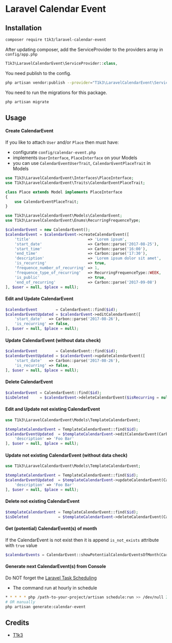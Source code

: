 # Laravel Calendar Event

## Installation
```bash
composer require t1k3/laravel-calendar-event
```

After updating composer, add the ServiceProvider to the providers array in `config/app.php`
```php
T1k3\LaravelCalendarEvent\ServiceProvider::class,
```

You need publish to the config.
```bash
php artisan vendor:publish --provider="T1k3\LaravelCalendarEvent\ServiceProvider"
```

You need to run the migrations for this package.
```bash
php artisan migrate
```

## Usage

#### Create CalendarEvent
If you like to attach `User` and/or `Place` then must have:
* configurate `config/calendar-event.php` 
* implements `UserInterface`, `PlaceInterface` on your Models
* you can use `CalendarEventUserTrait`, `CalendarEventPlaceTrait` in Models

```php
use T1k3\LaravelCalendarEvent\Interfaces\PlaceInterface;
use T1k3\LaravelCalendarEvent\Traits\CalendarEventPlaceTrait;

class Place extends Model implements PlaceInterface
{
    use CalendarEventPlaceTrait;
}
```

```php
use T1k3\LaravelCalendarEvent\Models\CalendarEvent;
use T1k3\LaravelCalendarEvent\Enums\RecurringFrequenceType;

$calendarEvent = new CalendarEvent();
$calendarEvent = $calendarEvent->createCalendarEvent([
    'title'                         => 'Lorem ipsum',
    'start_date'                    => Carbon::parse('2017-08-25'),
    'start_time'                    => Carbon::parse('16:00'),
    'end_time'                      => Carbon::parse('17:30'),
    'description'                   => 'Lorem ipsum dolor sit amet',
    'is_recurring'                  => true,
    'frequence_number_of_recurring' => 1,
    'frequence_type_of_recurring'   => RecurringFrequenceType::WEEK,
    'is_public'                     => true,
    'end_of_recurring'              => Carbon::parse('2017-09-08')
], $user = null, $place = null);
```

#### Edit and Update CalendarEvent
```php
$calendarEvent        = CalendarEvent::find($id);
$calendarEventUpdated = $calendarEvent->editCalendarEvent([
    'start_date'   => Carbon::parse('2017-08-26'),
    'is_recurring' => false,
], $user = null, $place = null);
```

#### Update CalendarEvent (without data check)
```php
$calendarEvent        = CalendarEvent::find($id);
$calendarEventUpdated = $calendarEvent->updateCalendarEvent([
    'start_date'   => Carbon::parse('2017-08-26'),
    'is_recurring' => false,
], $user = null, $place = null);
```

#### Delete CalendarEvent
```php
$calendarEvent = CalendarEvent::find($id);
$isDeleted     = $calendarEvent->deleteCalendarEvent($isRecurring = null);
```

#### Edit and Update not existing CalendarEvent
```php
use T1k3\LaravelCalendarEvent\Models\TemplateCalendarEvent;

$templateCalendarEvent = TemplateCalendarEvent::find($id);
$calendarEventUpdated  = $templateCalendarEvent->editCalendarEvent(Carbon::parse('2017-08-30'), [
    'description' => 'Foo Bar'
], $user = null, $place = null);
```

#### Update not existing CalendarEvent (without data check)
```php
use T1k3\LaravelCalendarEvent\Models\TemplateCalendarEvent;

$templateCalendarEvent = TemplateCalendarEvent::find($id);
$calendarEventUpdated  = $templateCalendarEvent->updateCalendarEvent(Carbon::parse('2017-08-30'), [
    'description' => 'Foo Bar'
], $user = null, $place = null);
```

#### Delete not existing CalendarEvent
```php
$templateCalendarEvent = TemplateCalendarEvent::find($id);
$isDeleted             = $templateCalendarEvent->deleteCalendarEvent(Carbon::parse('2017-08-30'), $isRecurring = null);
```

#### Get (potential) CalendarEvent(s) of month
If the CalendarEvent is not exist then it is append `is_not_exists` attribute with `true` value
```php
$calendarEvents = CalendarEvent::showPotentialCalendarEventsOfMonth(Carbon::parse('2017-08'));
```

#### Generate next CalendarEvent(s) from Console
Do NOT forget the [Laravel Task Scheduling](https://laravel.com/docs/master/scheduling)
- The command run at hourly in schedule
```bash
* * * * * php /path-to-your-project/artisan schedule:run >> /dev/null 2>&1
# OR manually 
php artisan generate:calendar-event
```

## Credits
* [T1k3](https://github.com/t1k3hu)
